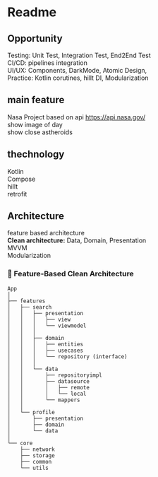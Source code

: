 # Readme


## Opportunity

Testing: Unit Test, Integration Test, End2End Test<br>
CI/CD: pipelines integration<br>
UI/UX: Components, DarkMode, Atomic Design, <br>
Practice: Kotlin corutines, hillt DI, Modularization <br>


## main feature
Nasa Project based on api https://api.nasa.gov/<br> 
show image of day<br>
show close astheroids<br>

## thechnology

Kotlin<br>
Compose<br>
hillt<br>
retrofit<br>

## Architecture

feature based architecture<br>
**Clean architecture:** Data, Domain, Presentation<br>
MVVM<br>
Modularization<br>


### 🧩 Feature-Based Clean Architecture

```
App
│
├── features
│   ├── search
│   │   ├── presentation
│   │   │   ├── view
│   │   │   └── viewmodel
│   │   │
│   │   ├── domain
│   │   │   ├── entities
│   │   │   ├── usecases
│   │   │   └── repository (interface)
│   │   │
│   │   └── data
│   │       ├── repositoryimpl
│   │       ├── datasource
│   │       │   ├── remote
│   │       │   └── local
│   │       └── mappers
│   │
│   └── profile
│       ├── presentation
│       ├── domain
│       └── data
│
└── core
    ├── network
    ├── storage
    ├── common
    └── utils
```





